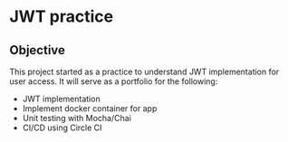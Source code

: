 # JWT practice

## Objective

This project started as a practice to understand JWT implementation for user access. It will serve as a portfolio for the following:

- JWT implementation
- Implement docker container for app
- Unit testing with Mocha/Chai
- CI/CD using Circle CI